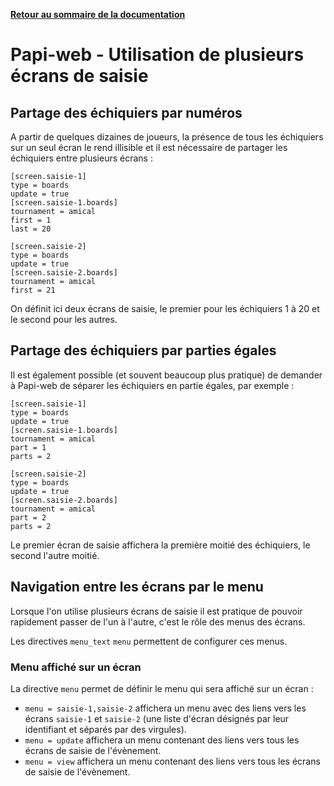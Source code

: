 **[Retour au sommaire de la documentation](../README.md)**

# Papi-web - Utilisation de plusieurs écrans de saisie

## Partage des échiquiers par numéros

A partir de quelques dizaines de joueurs, la présence de tous les échiquiers sur un seul écran le rend illisible et il est nécessaire de partager les échiquiers entre plusieurs écrans :
```
[screen.saisie-1]
type = boards
update = true
[screen.saisie-1.boards]
tournament = amical
first = 1
last = 20

[screen.saisie-2]
type = boards
update = true
[screen.saisie-2.boards]
tournament = amical
first = 21
```
On définit ici deux écrans de saisie, le premier pour les échiquiers 1 à 20 et le second pour les autres.

## Partage des échiquiers par parties égales

Il est également possible (et souvent beaucoup plus pratique) de demander à Papi-web de séparer les échiquiers en partie égales, par exemple :
```
[screen.saisie-1]
type = boards
update = true
[screen.saisie-1.boards]
tournament = amical
part = 1
parts = 2

[screen.saisie-2]
type = boards
update = true
[screen.saisie-2.boards]
tournament = amical
part = 2
parts = 2
```
Le premier écran de saisie affichera la première moitié des échiquiers, le second l'autre moitié.

## Navigation entre les écrans par le menu

Lorsque l'on utilise plusieurs écrans de saisie il est pratique de pouvoir rapidement passer de l'un à l'autre, c'est le rôle des menus des écrans.

Les directives `menu_text` `menu` permettent de configurer ces menus.

### Menu affiché sur un écran

La directive `menu` permet de définir le menu qui sera affiché sur un écran :

- `menu = saisie-1,saisie-2` affichera un menu avec des liens vers les écrans `saisie-1` et `saisie-2` (une liste d'écran désignés par leur identifiant et séparés par des virgules).
- `menu = update` affichera un menu contenant des liens vers tous les écrans de saisie de l'évènement.
- `menu = view` affichera un menu contenant des liens vers tous les écrans de saisie de l'évènement.


